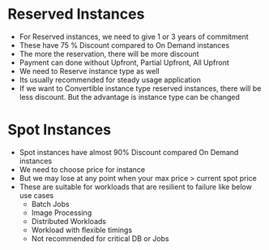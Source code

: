 # Reserved Instances
- For Reserved instances, we need to give 1 or 3 years of commitment
- These have 75 % Discount compared to On Demand instances
- The more the reservation, there will be more discount
- Payment can done without Upfront, Partial Upfront, All Upfront
- We need to Reserve instance type as well
- Its usually recommended for steady usage application
- If we want to Convertible instance type reserved instances, there will be less discount. But the advantage is instance type can be changed
# Spot Instances
- Spot instances have almost 90% Discount compared On Demand instances
- We need to choose price for instance
- But we may lose at any point when your max price > current spot price
- These are suitable for workloads that are resilient to failure like below use cases
  - Batch Jobs
  - Image Processing
  - Distributed Workloads
  - Workload with flexible timings
  - Not recommended for critical DB or Jobs
